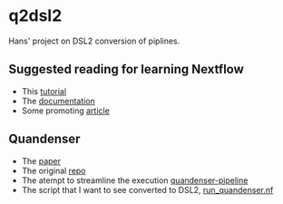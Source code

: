# q2dsl2
Hans' project on DSL2 conversion of piplines.

## Suggested reading for learning Nextflow

* This [tutorial](https://www.seqera.io/training/)
* The [documentation](https://www.nextflow.io/docs/latest/index.html) 
* Some promoting [article](https://www.nature.com/articles/d41586-019-02619-z) 

## Quandenser

* The [paper](https://www.nature.com/articles/s41467-020-17037-3)
* The original [repo](https://github.com/statisticalbiotechnology/quandenser)
* The atempt to streamline the execution [quandenser-pipeline](https://github.com/statisticalbiotechnology/quandenser-pipeline)
* The script that I want to see converted to DSL2, [run_quandenser.nf](https://github.com/statisticalbiotechnology/quandenser-pipeline/blob/master/dependencies/ui/config/run_quandenser.nf)

